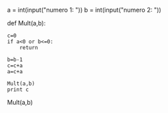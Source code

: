 

a = int(input("numero 1: "))
b = int(input("numero 2: "))

def Mult(a,b):

    c=0
    if a<0 or b<=0:
        return

    b=b-1
    c=c+a
    a=c+a
    
    Mult(a,b)
    print c

Mult(a,b)
